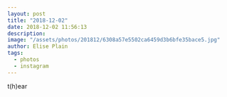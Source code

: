 ```yaml
---
layout: post
title: "2018-12-02"
date: 2018-12-02 11:56:13
description: 
image: "/assets/photos/201812/6308a57e5502ca6459d3b6bfe35bace5.jpg"
author: Elise Plain
tags: 
  - photos
  - instagram
---
```


t(h)ear
<p></p>
